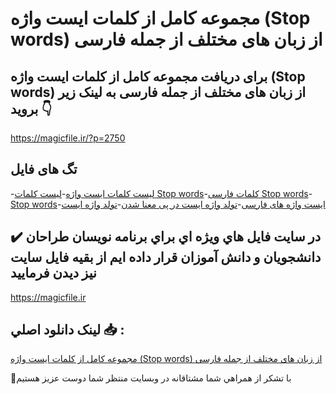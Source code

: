 # مجموعه کامل از کلمات ایست واژه (Stop words) از زبان های مختلف از جمله فارسی

## برای دریافت مجموعه کامل از کلمات ایست واژه (Stop words) از زبان های مختلف از جمله فارسی به لینک زیر بروید 👇

https://magicfile.ir/?p=2750

## تگ های فایل

-[لیست کلمات ایست واژه](https://magicfile.ir/product/%da%a9%d9%84%d9%85%d8%a7%d8%aa-%d8%a7%db%8c%d8%b3%d8%aa-%d9%88%d8%a7%da%98%d9%87-stop-words-%d8%b2%d8%a8%d8%a7%d9%86-%d9%87%d8%a7%db%8c-%d9%85%d8%ae%d8%aa%d9%84%d9%81-%d9%81%d8%a7%d8%b1%d8%b3%db%8c/)-[لیست کلمات Stop words](https://magicfile.ir/product/%da%a9%d9%84%d9%85%d8%a7%d8%aa-%d8%a7%db%8c%d8%b3%d8%aa-%d9%88%d8%a7%da%98%d9%87-stop-words-%d8%b2%d8%a8%d8%a7%d9%86-%d9%87%d8%a7%db%8c-%d9%85%d8%ae%d8%aa%d9%84%d9%81-%d9%81%d8%a7%d8%b1%d8%b3%db%8c/)-[کلمات فارسی Stop words](https://magicfile.ir/product/%da%a9%d9%84%d9%85%d8%a7%d8%aa-%d8%a7%db%8c%d8%b3%d8%aa-%d9%88%d8%a7%da%98%d9%87-stop-words-%d8%b2%d8%a8%d8%a7%d9%86-%d9%87%d8%a7%db%8c-%d9%85%d8%ae%d8%aa%d9%84%d9%81-%d9%81%d8%a7%d8%b1%d8%b3%db%8c/)-[Stop words](https://magicfile.ir/product/%da%a9%d9%84%d9%85%d8%a7%d8%aa-%d8%a7%db%8c%d8%b3%d8%aa-%d9%88%d8%a7%da%98%d9%87-stop-words-%d8%b2%d8%a8%d8%a7%d9%86-%d9%87%d8%a7%db%8c-%d9%85%d8%ae%d8%aa%d9%84%d9%81-%d9%81%d8%a7%d8%b1%d8%b3%db%8c/)-[ایست واژه های فارسی](https://magicfile.ir/product/%da%a9%d9%84%d9%85%d8%a7%d8%aa-%d8%a7%db%8c%d8%b3%d8%aa-%d9%88%d8%a7%da%98%d9%87-stop-words-%d8%b2%d8%a8%d8%a7%d9%86-%d9%87%d8%a7%db%8c-%d9%85%d8%ae%d8%aa%d9%84%d9%81-%d9%81%d8%a7%d8%b1%d8%b3%db%8c/)-[تولد واژه ایست در پی معنا شدن](https://magicfile.ir/product/%da%a9%d9%84%d9%85%d8%a7%d8%aa-%d8%a7%db%8c%d8%b3%d8%aa-%d9%88%d8%a7%da%98%d9%87-stop-words-%d8%b2%d8%a8%d8%a7%d9%86-%d9%87%d8%a7%db%8c-%d9%85%d8%ae%d8%aa%d9%84%d9%81-%d9%81%d8%a7%d8%b1%d8%b3%db%8c/)-[تولد واژه ایست](https://magicfile.ir/product/%da%a9%d9%84%d9%85%d8%a7%d8%aa-%d8%a7%db%8c%d8%b3%d8%aa-%d9%88%d8%a7%da%98%d9%87-stop-words-%d8%b2%d8%a8%d8%a7%d9%86-%d9%87%d8%a7%db%8c-%d9%85%d8%ae%d8%aa%d9%84%d9%81-%d9%81%d8%a7%d8%b1%d8%b3%db%8c/)

## ✔️ در سايت فايل هاي ويژه اي براي برنامه نويسان طراحان دانشجويان و دانش آموزان قرار داده ايم از بقيه فايل سايت نيز ديدن فرماييد

https://magicfile.ir


## لينک دانلود اصلي 📥 :

[مجموعه کامل از کلمات ایست واژه (Stop words) از زبان های مختلف از جمله فارسی](https://magicfile.ir/product/%da%a9%d9%84%d9%85%d8%a7%d8%aa-%d8%a7%db%8c%d8%b3%d8%aa-%d9%88%d8%a7%da%98%d9%87-stop-words-%d8%b2%d8%a8%d8%a7%d9%86-%d9%87%d8%a7%db%8c-%d9%85%d8%ae%d8%aa%d9%84%d9%81-%d9%81%d8%a7%d8%b1%d8%b3%db%8c/) 


🙏با تشکر از همراهي شما مشتاقانه در وبسایت منتظر شما دوست عزیز هستیم

